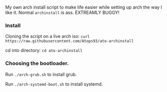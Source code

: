 My own arch install script to make life easier while setting up arch the way I like it. Normal `archinstall` is ass. EXTREAMLY BUGGY!

### Install
Cloning the script on a live arch iso: `curl https://raw.githubusercontent.com/Atops93/ato-archinstall`

cd into directory:
`cd ato-archinstall`

### Choosing the bootloader.
Run `./arch-grub.sh` to install grub.

Run `./arch-systemd-boot.sh` to install systemd.